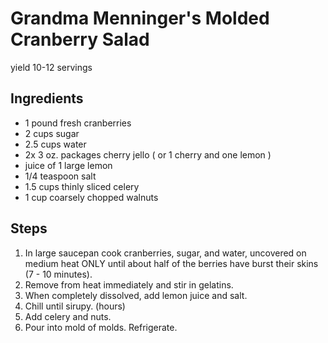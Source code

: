 # Grandma Menninger's Molded Cranberry Salad

yield 10-12 servings

## Ingredients

- 1 pound fresh cranberries
- 2 cups sugar
- 2.5 cups water
- 2x 3 oz. packages cherry jello ( or 1 cherry and one lemon )
- juice of 1 large lemon
- 1/4 teaspoon salt
- 1.5 cups thinly sliced celery
- 1 cup coarsely chopped walnuts

## Steps

1. In large saucepan cook cranberries, sugar, and water, uncovered on medium heat ONLY until about half of the berries have burst their skins (7 - 10 minutes).
2. Remove from heat immediately and stir in gelatins.
3. When completely dissolved, add lemon juice and salt.
4. Chill until sirupy.  (hours)
5. Add celery and nuts.
6. Pour into mold of molds.  Refrigerate.